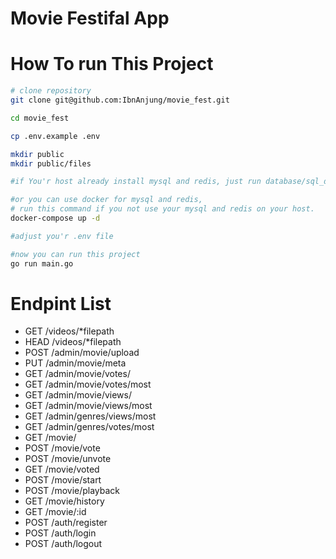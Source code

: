# Movie Festifal App

# How To run This Project
```bash
# clone repository
git clone git@github.com:IbnAnjung/movie_fest.git

cd movie_fest

cp .env.example .env

mkdir public
mkdir public/files

#if You'r host already install mysql and redis, just run database/sql_dump.sql on you'r sql client.

#or you can use docker for mysql and redis,
# run this command if you not use your mysql and redis on your host. 
docker-compose up -d 

#adjust you'r .env file

#now you can run this project
go run main.go

```

# Endpint List                         
- GET    /videos/*filepath         
- HEAD   /videos/*filepath         
- POST   /admin/movie/upload       
- PUT    /admin/movie/meta         
- GET    /admin/movie/votes/        
- GET    /admin/movie/votes/most    
- GET    /admin/movie/views/        
- GET    /admin/movie/views/most    
- GET    /admin/genres/views/most   
- GET    /admin/genres/votes/most   
- GET    /movie/                    
- POST   /movie/vote                
- POST   /movie/unvote              
- GET    /movie/voted               
- POST   /movie/start               
- POST   /movie/playback            
- GET    /movie/history             
- GET    /movie/:id                 
- POST   /auth/register             
- POST   /auth/login                
- POST   /auth/logout